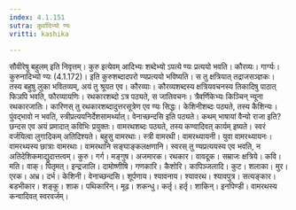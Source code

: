 ```yaml
---
index: 4.1.151
sutra: कुर्वादिभ्यो ण्यः
vritti: kashika

---
```

सौवीरेषु बहुलम् इति निवृत्तम्। कुरु इत्येवम् आदिभ्यः शब्देभ्यो ऽपत्ये ण्यः प्रत्ययो भवति। कौरव्यः। गार्ग्यः। कुरुनादिभ्यो ण्यः (4.1.172)। इति कुरुशब्दादपरो ण्यप्रत्ययो भविष्यति। स तु क्षत्रियात् तद्राजसञ्ज्ञकः। तस्य बहुषु लुका भवितव्यम्, अयं तु श्रूयत एव। कौरव्याः। कौरव्यशब्दस्य क्षत्रियवचनस्य तिकादिषु पाठात् फिञपि भवति, फौरव्यायणिः। रथकारशब्दो ऽत्र पठ्यते, स जातिवचनः। त्रैवर्णिकेभ्यः किञ्चिन् न्यूना रथकारजातिः। कारिणस् तु रथकारशब्दादुत्तरसूत्रेण एव ण्यः सिद्धः। केशिनीशब्दः पठ्यते, तस्य कैशिन्यः। पुंवद्भावो न भवति, स्त्रीप्रत्ययनिर्देशसामर्थ्यात्। वेनाच्छन्दसि इति पठ्यते। कथम् भाषायां वैन्यो राजा इति? छन्दस एव अयं प्रमादात् कविभिः प्रयुक्तः। वामरथशब्दः पठ्यते, तस्य कण्वादिवत् कार्यम् इष्यते। स्वरं वर्जयित्वा लुगादिकम् अतिदिश्यते। बहुसु वामरथाः। स्त्री वामरथी। वामरथ्यायनी। युवा वामरथ्यायनः। वामरथ्यस्य छात्राः वामरथाः। वामरथानि सङ्घाङ्कलक्षणानि। स्वरस् तु ण्यप्रत्ययस्य एव भवति, न अतिदेशिकमाद्युदात्तत्वम्। कुरु। गर्ग। मङ्गुष। अजमारक। रथकार। वावदूक। सम्राजः क्षत्रिये। कवि। मति। वाक्। पितृमत्। इन्द्रजालि। दामोष्णीषि। गणकारि। कैशोरि। कापिञ्जलादि। कुट। शलाका। मुर। एरक। अभ्र। दर्भ। केशिनी। वेनाच्छन्दसि। शूर्पणाय। श्यावनाय। श्यावरथ। श्यावपुत्र। सत्यङ्कार। बडभीकार। शङ्कु। शाक। पथिकारिन्। मूढ। शकन्धु। कर्तृ। हर्तृ। शाकिन्। इनपिण्डी। वामरथस्य कन्वादिवत् स्वरवर्जम्।